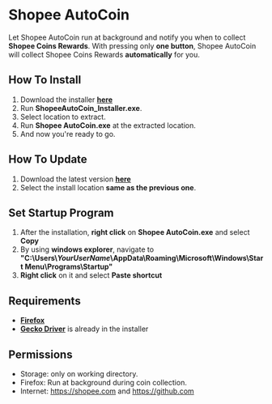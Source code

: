 # Shopee AutoCoin
Let Shopee AutoCoin run at background and notify you when to collect **Shopee Coins Rewards**. With pressing only **one button**, Shopee AutoCoin will collect Shopee Coins Rewards **automatically** for you.
## How To Install
1. Download the installer [**here**](https://github.com/Zigatronz/Shopee-AutoCoin/releases)
2. Run **ShopeeAutoCoin_Installer.exe**.
3. Select location to extract.
4. Run **Shopee AutoCoin.exe** at the extracted location.
5. And now you're ready to go.
## How To Update
1. Download the latest version [**here**](https://github.com/Zigatronz/Shopee-AutoCoin/releases)
2. Select the install location **same as the previous one**.
## Set Startup Program
1. After the installation, **right click** on **Shopee AutoCoin.exe** and select **Copy**
2. By using **windows explorer**, navigate to **"C:\\Users\\*YourUserName*\\AppData\\Roaming\\Microsoft\\Windows\\Start Menu\\Programs\\Startup"**
3. **Right click** on it and select **Paste shortcut**
## Requirements
- [**Firefox**](https://www.mozilla.org/)
- [**Gecko Driver**](https://github.com/mozilla/geckodriver/releases) is already in the installer
## Permissions
- Storage: only on working directory.
- Firefox: Run at background during coin collection.
- Internet: https://shopee.com and https://github.com
